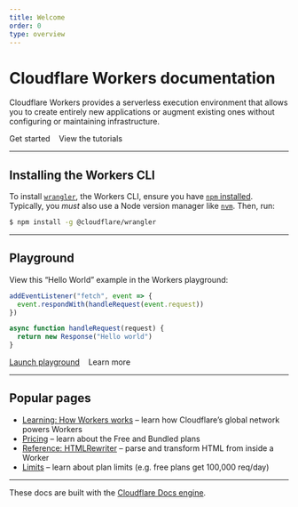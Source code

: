 ```yaml
---
title: Welcome
order: 0
type: overview
---
```


<ContentColumn>

# Cloudflare Workers documentation

Cloudflare Workers provides a serverless execution environment that allows you to create entirely new applications or augment existing ones without configuring or maintaining infrastructure.

<Link to="/learning/getting-started" className="Button Button-is-docs-primary">Get started</Link> &nbsp;&nbsp; <Link to="/tutorials" className="Button Button-is-docs-secondary">View the tutorials</Link>

--------------------------------

## Installing the Workers CLI

To install [`wrangler`](https://github.com/cloudflare/wrangler), the Workers CLI, ensure you have [`npm` installed](https://www.npmjs.com/get-npm). Typically, you _must_ also use a Node version manager like [`nvm`](https://github.com/nvm-sh/nvm#installing-and-updating). Then, run:

```sh
$ npm install -g @cloudflare/wrangler
```

--------------------------------

## Playground

View this “Hello World” example in the Workers playground:

```javascript
addEventListener("fetch", event => {
  event.respondWith(handleRequest(event.request))
})

async function handleRequest(request) {
  return new Response("Hello world")
}
```

<a href="https://cloudflareworkers.com/#36ebe026bf3510a2e5acace89c09829f:about:blank" className="Button Button-is-docs-primary">Launch playground</a> &nbsp;&nbsp; <Link to="/learning/playground" className="Button Button-is-docs-secondary">Learn more</Link>

--------------------------------

## Popular pages

- [Learning: How Workers works](/learning/how-workers-works) – learn how Cloudflare’s global network powers Workers
- [Pricing](/platform/pricing) – learn about the Free and Bundled plans
- [Reference: HTMLRewriter](/runtime-apis/html-rewriter) – parse and transform HTML from inside a Worker
- [Limits](/platform/limits) – learn about plan limits (e.g. free plans get 100,000 req/day)

--------------------------------

These docs are built with the [Cloudflare Docs engine](/docs-engine).

</ContentColumn>
